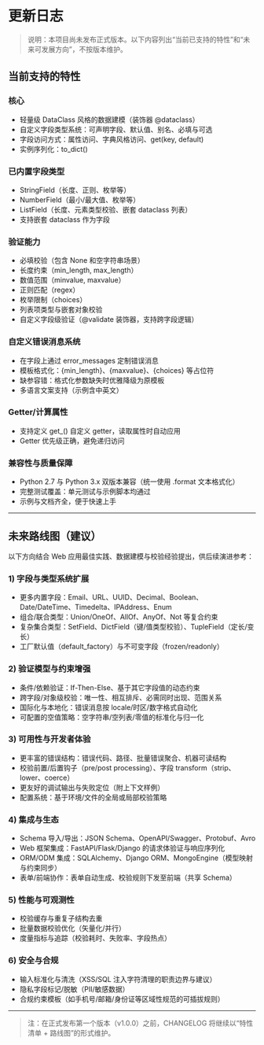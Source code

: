 # 更新日志

> 说明：本项目尚未发布正式版本。以下内容列出“当前已支持的特性”和“未来可发展方向”，不按版本维护。

## 当前支持的特性

### 核心
- 轻量级 DataClass 风格的数据建模（装饰器 @dataclass）
- 自定义字段类型系统：可声明字段、默认值、别名、必填与可选
- 字段访问方式：属性访问、字典风格访问、get(key, default)
- 实例序列化：to_dict()

### 已内置字段类型
- StringField（长度、正则、枚举等）
- NumberField（最小/最大值、枚举等）
- ListField（长度、元素类型校验、嵌套 dataclass 列表）
- 支持嵌套 dataclass 作为字段

### 验证能力
- 必填校验（包含 None 和空字符串场景）
- 长度约束（min_length, max_length）
- 数值范围（minvalue, maxvalue）
- 正则匹配（regex）
- 枚举限制（choices）
- 列表项类型与嵌套对象校验
- 自定义字段级验证（@validate 装饰器，支持跨字段逻辑）

### 自定义错误消息系统
- 在字段上通过 error_messages 定制错误消息
- 模板格式化：{min_length}、{maxvalue}、{choices} 等占位符
- 缺参容错：格式化参数缺失时优雅降级为原模板
- 多语言文案支持（示例含中英文）

### Getter/计算属性
- 支持定义 get_<field>() 自定义 getter，读取属性时自动应用
- Getter 优先级正确，避免递归访问

### 兼容性与质量保障
- Python 2.7 与 Python 3.x 双版本兼容（统一使用 .format 文本格式化）
- 完整测试覆盖：单元测试与示例脚本均通过
- 示例与文档齐全，便于快速上手

---

## 未来路线图（建议）

以下方向结合 Web 应用最佳实践、数据建模与校验经验提出，供后续演进参考：

### 1) 字段与类型系统扩展
- 更多内置字段：Email、URL、UUID、Decimal、Boolean、Date/DateTime、Timedelta、IPAddress、Enum
- 组合/联合类型：Union/OneOf、AllOf、AnyOf、Not 等复合约束
- 复杂集合类型：SetField、DictField（键/值类型校验）、TupleField（定长/变长）
- 工厂默认值（default_factory）与不可变字段（frozen/readonly）

### 2) 验证模型与约束增强
- 条件/依赖验证：If-Then-Else、基于其它字段值的动态约束
- 跨字段/对象级校验：唯一性、相互排斥、必需同时出现、范围关系
- 国际化与本地化：错误消息按 locale/时区/数字格式自动化
- 可配置的空值策略：空字符串/空列表/零值的标准化与归一化

### 3) 可用性与开发者体验
- 更丰富的错误结构：错误代码、路径、批量错误聚合、机器可读结构
- 校验前置/后置钩子（pre/post processing）、字段 transform（strip、lower、coerce）
- 更友好的调试输出与失败定位（附上下文样例）
- 配置系统：基于环境/文件的全局或局部校验策略

### 4) 集成与生态
- Schema 导入/导出：JSON Schema、OpenAPI/Swagger、Protobuf、Avro
- Web 框架集成：FastAPI/Flask/Django 的请求体验证与响应序列化
- ORM/ODM 集成：SQLAlchemy、Django ORM、MongoEngine（模型映射与约束同步）
- 表单/前端协作：表单自动生成、校验规则下发至前端（共享 Schema）

### 5) 性能与可观测性
- 校验缓存与重复子结构去重
- 批量数据校验优化（矢量化/并行）
- 度量指标与追踪（校验耗时、失败率、字段热点）

### 6) 安全与合规
- 输入标准化与清洗（XSS/SQL 注入字符清理的职责边界与建议）
- 隐私字段标记/脱敏（PII/敏感数据）
- 合规约束模板（如手机号/邮箱/身份证等区域性规范的可插拔规则）

---

> 注：在正式发布第一个版本（v1.0.0）之前，CHANGELOG 将继续以“特性清单 + 路线图”的形式维护。
